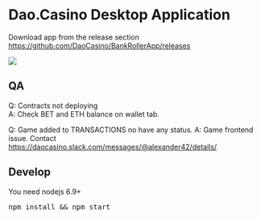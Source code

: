 # Dao.Casino Desktop Application

Download app from the release section https://github.com/DaoCasino/BankRollerApp/releases


<img src="https://raw.githubusercontent.com/DaoCasino/BankRollerApp/master/public/assets/img/mac_screenshot.png">

## QA
Q: Contracts not deploying <br>
A: Check BET and ETH balance on wallet tab.

Q: Game added to TRANSACTIONS no have any status.
A: Game frontend issue. Contact https://daocasino.slack.com/messages/@alexander42/details/ 


## Develop
You need nodejs 6.9+
<pre>npm install && npm start</pre>
